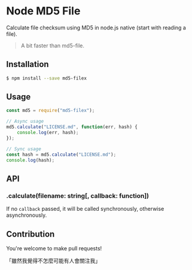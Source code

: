 # Node MD5 File

Calculate file checksum using MD5 in node.js native (start with reading a file).

> A bit faster than md5-file.

## Installation

```sh
$ npm install --save md5-filex
```

## Usage

```javascript
const md5 = require("md5-filex");

// Async usage
md5.calculate("LICENSE.md", function(err, hash) {
    console.log(err, hash);
});

// Sync usage
const hash = md5.calculate("LICENSE.md");
console.log(hash);
```

## API

### .calculate(filename: string[, callback: function])

If no `callback` passed, it will be called synchronously, otherwise asynchronously.

## Contribution

You're welcome to make pull requests!

「雖然我覺得不怎麼可能有人會關注我」
